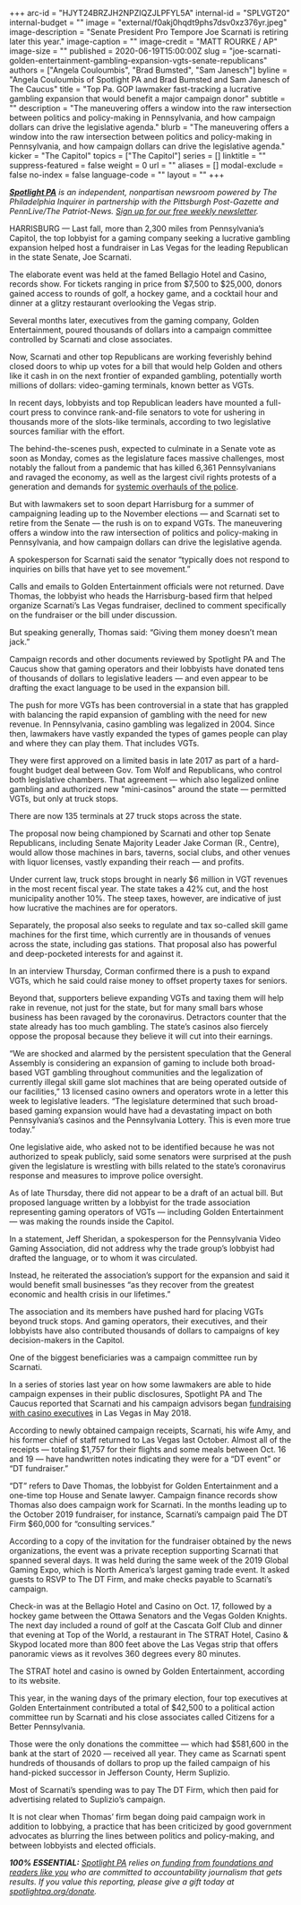 +++
arc-id = "HJYT24BRZJH2NPZIQZJLPFYL5A"
internal-id = "SPLVGT20"
internal-budget = ""
image = "external/f0akj0hqdt9phs7dsv0xz376yr.jpeg"
image-description = "Senate President Pro Tempore Joe Scarnati is retiring later this year."
image-caption = ""
image-credit = "MATT ROURKE / AP"
image-size = ""
published = 2020-06-19T15:00:00Z
slug = "joe-scarnati-golden-entertainment-gambling-expansion-vgts-senate-republicans"
authors = ["Angela Couloumbis", "Brad Bumsted", "Sam Janesch"]
byline = "Angela Couloumbis of Spotlight PA and Brad Bumsted and Sam Janesch of The Caucus"
title = "Top Pa. GOP lawmaker fast-tracking a lucrative gambling expansion that would benefit a major campaign donor"
subtitle = ""
description = "The maneuvering offers a window into the raw intersection between politics and policy-making in Pennsylvania, and how campaign dollars can drive the legislative agenda."
blurb = "The maneuvering offers a window into the raw intersection between politics and policy-making in Pennsylvania, and how campaign dollars can drive the legislative agenda."
kicker = "The Capitol"
topics = ["The Capitol"]
series = []
linktitle = ""
suppress-featured = false
weight = 0
url = ""
aliases = []
modal-exclude = false
no-index = false
language-code = ""
layout = ""
+++

<a href="https://www.spotlightpa.org/"><i><b>Spotlight PA</b></i></a><i> is an independent, nonpartisan newsroom powered by The Philadelphia Inquirer in partnership with the Pittsburgh Post-Gazette and PennLive/The Patriot-News. </i><a href="https://www.spotlightpa.org/newsletters"><i>Sign up for our free weekly newsletter</i></a><i>.</i>

HARRISBURG — Last fall, more than 2,300 miles from Pennsylvania’s Capitol, the top lobbyist for a gaming company seeking a lucrative gambling expansion helped host a fundraiser in Las Vegas for the leading Republican in the state Senate, Joe Scarnati.

The elaborate event was held at the famed Bellagio Hotel and Casino, records show. For tickets ranging in price from $7,500 to $25,000, donors gained access to rounds of golf, a hockey game, and a cocktail hour and dinner at a glitzy restaurant overlooking the Vegas strip.

Several months later, executives from the gaming company, Golden Entertainment, poured thousands of dollars into a campaign committee controlled by Scarnati and close associates.

Now, Scarnati and other top Republicans are working feverishly behind closed doors to whip up votes for a bill that would help Golden and others like it cash in on the next frontier of expanded gambling, potentially worth millions of dollars: video-gaming terminals, known better as VGTs.

In recent days, lobbyists and top Republican leaders have mounted a full-court press to convince rank-and-file senators to vote for ushering in thousands more of the slots-like terminals, according to two legislative sources familiar with the effort.

The behind-the-scenes push, expected to culminate in a Senate vote as soon as Monday, comes as the legislature faces massive challenges, most notably the fallout from a pandemic that has killed 6,361 Pennsylvanians and ravaged the economy, as well as the largest civil rights protests of a generation and demands for <a href="https://www.spotlightpa.org/news/2020/06/pennsylvania-police-misconduct-database-george-floyd/" target=_blank>systemic overhauls of the police</a>.

<script src="https://www.spotlightpa.org/embed.js" async></script><div data-spl-embed-version="1" data-spl-src="https://www.spotlightpa.org/embeds/donate/"></div>


But with lawmakers set to soon depart Harrisburg for a summer of campaigning leading up to the November elections — and Scarnati set to retire from the Senate — the rush is on to expand VGTs. The maneuvering offers a window into the raw intersection of politics and policy-making in Pennsylvania, and how campaign dollars can drive the legislative agenda.

A spokesperson for Scarnati said the senator “typically does not respond to inquiries on bills that have yet to see movement.”

Calls and emails to Golden Entertainment officials were not returned. Dave Thomas, the lobbyist who heads the Harrisburg-based firm that helped organize Scarnati’s Las Vegas fundraiser, declined to comment specifically on the fundraiser or the bill under discussion.

But speaking generally, Thomas said: “Giving them money doesn’t mean jack.”

Campaign records and other documents reviewed by Spotlight PA and The Caucus show that gaming operators and their lobbyists have donated tens of thousands of dollars to legislative leaders — and even appear to be drafting the exact language to be used in the expansion bill.

The push for more VGTs has been controversial in a state that has grappled with balancing the rapid expansion of gambling with the need for new revenue. In Pennsylvania, casino gambling was legalized in 2004. Since then, lawmakers have vastly expanded the types of games people can play and where they can play them. That includes VGTs.

They were first approved on a limited basis in late 2017 as part of a hard-fought budget deal between Gov. Tom Wolf and Republicans, who control both legislative chambers. That agreement — which also legalized online gambling and authorized new "mini-casinos" around the state — permitted VGTs, but only at truck stops.

There are now 135 terminals at 27 truck stops across the state.

The proposal now being championed by Scarnati and other top Senate Republicans, including Senate Majority Leader Jake Corman (R., Centre), would allow those machines in bars, taverns, social clubs, and other venues with liquor licenses, vastly expanding their reach — and profits.

Under current law, truck stops brought in nearly $6 million in VGT revenues in the most recent fiscal year. The state takes a 42% cut, and the host municipality another 10%. The steep taxes, however, are indicative of just how lucrative the machines are for operators.

Separately, the proposal also seeks to regulate and tax so-called skill game machines for the first time, which currently are in thousands of venues across the state, including gas stations. That proposal also has powerful and deep-pocketed interests for and against it.

In an interview Thursday, Corman confirmed there is a push to expand VGTs, which he said could raise money to offset property taxes for seniors.

Beyond that, supporters believe expanding VGTs and taxing them will help rake in revenue, not just for the state, but for many small bars whose business has been ravaged by the coronavirus. Detractors counter that the state already has too much gambling. The state’s casinos also fiercely oppose the proposal because they believe it will cut into their earnings.

“We are shocked and alarmed by the persistent speculation that the General Assembly is considering an expansion of gaming to include both broad-based VGT gambling throughout communities and the legalization of currently illegal skill game slot machines that are being operated outside of our facilities,” 13 licensed casino owners and operators wrote in a letter this week to legislative leaders. “The legislature determined that such broad-based gaming expansion would have had a devastating impact on both Pennsylvania’s casinos and the Pennsylvania Lottery. This is even more true today.”

One legislative aide, who asked not to be identified because he was not authorized to speak publicly, said some senators were surprised at the push given the legislature is wrestling with bills related to the state’s coronavirus response and measures to improve police oversight.

As of late Thursday, there did not appear to be a draft of an actual bill. But proposed language written by a lobbyist for the trade association representing gaming operators of VGTs — including Golden Entertainment — was making the rounds inside the Capitol.

In a statement, Jeff Sheridan, a spokesperson for the Pennsylvania Video Gaming Association, did not address why the trade group’s lobbyist had drafted the language, or to whom it was circulated.

Instead, he reiterated the association’s support for the expansion and said it would benefit small businesses “as they recover from the greatest economic and health crisis in our lifetimes.”

The association and its members have pushed hard for placing VGTs beyond truck stops. And gaming operators, their executives, and their lobbyists have also contributed thousands of dollars to campaigns of key decision-makers in the Capitol.

One of the biggest beneficiaries was a campaign committee run by Scarnati.

In a series of stories last year on how some lawmakers are able to hide campaign expenses in their public disclosures, Spotlight PA and The Caucus reported that Scarnati and his campaign advisors began <a href="https://www.spotlightpa.org/news/2019/10/lavish-dinners-sports-tickets-and-nearly-3.5-million-other-expenses-by-pa.-lawmakers-youve-never-seen/" target=_blank>fundraising with casino executives</a> in Las Vegas in May 2018.

According to newly obtained campaign receipts, Scarnati, his wife Amy, and his former chief of staff returned to Las Vegas last October. Almost all of the receipts — totaling $1,757 for their flights and some meals between Oct. 16 and 19 — have handwritten notes indicating they were for a “DT event” or “DT fundraiser.”

“DT” refers to Dave Thomas, the lobbyist for Golden Entertainment and a one-time top House and Senate lawyer. Campaign finance records show Thomas also does campaign work for Scarnati. In the months leading up to the October 2019 fundraiser, for instance, Scarnati’s campaign paid The DT Firm $60,000 for “consulting services.”

<script src="https://www.spotlightpa.org/embed.js" async></script><div data-spl-embed-version="1" data-spl-src="https://www.spotlightpa.org/embeds/newsletter/"></div>


According to a copy of the invitation for the fundraiser obtained by the news organizations, the event was a private reception supporting Scarnati that spanned several days. It was held during the same week of the 2019 Global Gaming Expo, which is North America’s largest gaming trade event. It asked guests to RSVP to The DT Firm, and make checks payable to Scarnati’s campaign.

Check-in was at the Bellagio Hotel and Casino on Oct. 17, followed by a hockey game between the Ottawa Senators and the Vegas Golden Knights. The next day included a round of golf at the Cascata Golf Club and dinner that evening at Top of the World, a restaurant in The STRAT Hotel, Casino &amp; Skypod located more than 800 feet above the Las Vegas strip that offers panoramic views as it revolves 360 degrees every 80 minutes.

The STRAT hotel and casino is owned by Golden Entertainment, according to its website.

This year, in the waning days of the primary election, four top executives at Golden Entertainment contributed a total of $42,500 to a political action committee run by Scarnati and his close associates called Citizens for a Better Pennsylvania.

Those were the only donations the committee — which had $581,600 in the bank at the start of 2020 — received all year. They came as Scarnati spent hundreds of thousands of dollars to prop up the failed campaign of his hand-picked successor in Jefferson County, Herm Suplizio.

Most of Scarnati’s spending was to pay The DT Firm, which then paid for advertising related to Suplizio’s campaign.

It is not clear when Thomas’ firm began doing paid campaign work in addition to lobbying, a practice that has been criticized by good government advocates as blurring the lines between politics and policy-making, and between lobbyists and elected officials.

<i><b>100% ESSENTIAL:</b></i> <a href="https://www.spotlightpa.org/"><i>Spotlight PA</i></a><i> relies on</i><a href="https://www.spotlightpa.org/support"><i> funding from foundations and readers like you</i></a><i> who are committed to accountability journalism that gets results. If you value this reporting, please give a gift today at </i><a href="http://spotlightpa.org/donate"><i>spotlightpa.org/donate</i></a><i>.</i>

<script src="https://www.spotlightpa.org/embed.js" async></script><div data-spl-embed-version="1" data-spl-src="https://www.spotlightpa.org/embeds/tips/?tip_text=Do%20you%20have%20a%20tip%20about%20%3Cb%3EPennsylvania%20lawmakers%20or%20state%20government%3C%2Fb%3E%3F%20Tell%20us%20below."></div>
